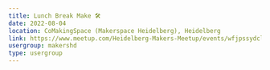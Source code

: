 ```yaml
---
title: Lunch Break Make 🛠️
date: 2022-08-04
location: CoMakingSpace (Makerspace Heidelberg), Heidelberg
link: https://www.meetup.com/Heidelberg-Makers-Meetup/events/wfjpssydclbgb/
usergroup: makershd
type: usergroup
---
```

